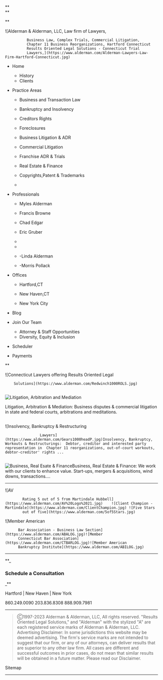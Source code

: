 **  
**

**

![Alderman & Alderman, LLC, Law firm of Lawyers,

              Business Law, Complex Trials, Commercial Litigation,
              Chapter 11 Business Reorganizations, Hartford Connecticut
              Results Oriented Legal Solutions - Connecticut Trial
              Lawyers,](https://www.alderman.com/Alderman-Lawyers-Law-Firm-Hartford-Connecticut.jpg)  

  * Home 
    * History
    * Clients 
  * Practice Areas
    * Business and Transaction  Law
    * Bankruptcy and Insolvency
    * Creditors Rights 
    * Foreclosures
    * Business Litigation & ADR 
    * Commercial Litigation
    * Franchise ADR & Trials  

    * Real Estate & Finance 
    * Copyrights,Patent & Trademarks 
    *   

  * Professionals
    * Myles Alderman
    * Francis Browne
    * Chad Edgar
    * Eric Gruber
    *   

    *   

    * -Linda Alderman
    * -Morris Pollack
  * Offices
    * Hartford,CT
    * New Haven,CT  

    * New York City  

  * Blog 
  * Join Our Team 
    * Attorney & Staff Opportunities
    * Diversity, Equity & Inclusion
  * Scheduler
  * Payments  

**

![Connecticut Lawyers offering Results Oriented Legal

        Solutions](https://www.alderman.com/Redwinch1000ROLS.jpg)

##  

##  

![Litigation, Arbitration and
Mediation](https://www.alderman.com/CheckmateHeadP.jpg)  

Litigation, Arbitration & Mediation:   Business disputes & commercial
litigation in state and federal courts, arbitrations and meditations.  

  
  

##  

![Insolvency, Bankruptcy & Restructuring

                    Lawyers](https://www.alderman.com/Gears1000headP.jpg)Insolvency, Bankruptcy, Workouts & Restructurings:  Debtor, creditor and interested party representation in  Chapter 11 reorganizations, out-of-court workouts, debtor-creditor' rights ...

  

##  

![Business, Real Esate &
Finance](https://www.alderman.com/Currency1000HeadP.jpg)Business, Real Estate
& Finance:  We work with our clients to enhance value.   Start-ups, mergers &
acquisitions, wind downs,  transactions....  
  
  

* * *

![AV

            Rating 5 out of 5 from Martindale Hubbell](https://www.alderman.com/AV%20Logo%2021.jpg)    ![Client Champion - Martindale](https://www.alderman.com/ClientChampion.jpg) ![Five Stars
            out of five](https://www.alderman.com/5of5Stars.jpg)  
  

![Member American

          Bar Association - Business Law Section](https://www.alderman.com/ABALOG.jpg)![Member
          Connecticut Bar Association](https://www.alderman.com/CTBARLOG.jpg)![Member American
          Bankruptcy Institute](https://www.alderman.com/ABILOG.jpg)  
  

* * *

**_

### Schedule a Consultation

_**  
  
  Hartford      |     New Haven     |     New York  

860.249.0090        203.836.8308       888.909.7981  

  
  

  

* * *

  

> Ⓒ1997-2023 Alderman & Alderman, LLC, All rights reserved.   "Results
> Oriented Legal Solutions,"   and  "Alderman" with the stylized "A" are each
> registered service marks of Alderman & Alderman, LLC.   Advertising
> Disclaimer:  In some jurisdictions this website may be deemed advertising.
> The firm's service marks are not intended to suggest that our firm, or any
> of our attorneys, can deliver results that are superior to any other law
> firm.  All cases are different and successful outcomes in prior cases, do
> not mean that similar results will be obtained in a future matter. Please
> read our Disclaimer.  

>  
Sitemap  

* * *

  
  


